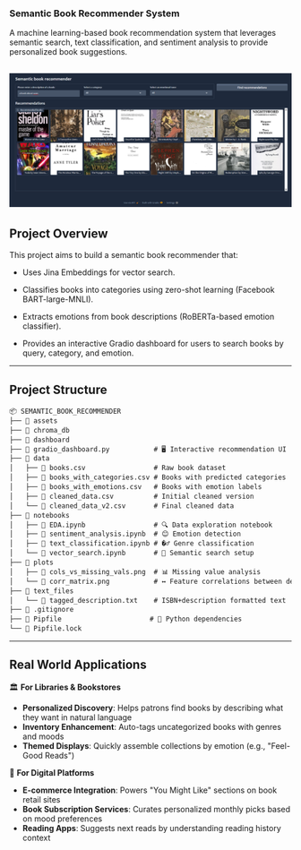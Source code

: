 ### Semantic Book Recommender System
A machine learning-based book recommendation system that leverages semantic search, text classification, and sentiment analysis to provide personalized book suggestions.

![alt text](image.png)
---
## Project Overview
This project aims to build a semantic book recommender that:

* Uses Jina Embeddings for vector search.

* Classifies books into categories using zero-shot learning (Facebook BART-large-MNLI).

* Extracts emotions from book descriptions (RoBERTa-based emotion classifier).

* Provides an interactive Gradio dashboard for users to search books by query, category, and emotion.

---
## Project Structure

```markdown
📦 SEMANTIC_BOOK_RECOMMENDER  
├── 📁 assets  
├── 📁 chroma_db   
├── 📁 dashboard  
├── 📄 gradio_dashboard.py           # 🖥️ Interactive recommendation UI  
├── 📁 data  
│   ├── 📄 books.csv                 # Raw book dataset  
│   ├── 📄 books_with_categories.csv # Books with predicted categories  
│   ├── 📄 books_with_emotions.csv   # Books with emotion labels  
│   ├── 📄 cleaned_data.csv          # Initial cleaned version  
│   └── 📄 cleaned_data_v2.csv       # Final cleaned data  
├── 📁 notebooks  
│   ├── 📄 EDA.ipynb                 # 🔍 Data exploration notebook  
│   ├── 📄 sentiment_analysis.ipynb  # 😊 Emotion detection  
│   ├── 📄 text_classification.ipynb # �♂️ Genre classification  
│   └── 📄 vector_search.ipynb       # 🔎 Semantic search setup  
├── 📁 plots  
│   ├── 📄 cols_vs_missing_vals.png  # 📊 Missing value analysis  
│   └── 📄 corr_matrix.png           # ↔️ Feature correlations between description & other cols  
├── 📁 text_files  
│   └── 📄 tagged_description.txt    # ISBN+description formatted text   
├── 📄 .gitignore  
├── 📄 Pipfile                      # 🐍 Python dependencies  
└── 📄 Pipfile.lock  
```
---
## Real World Applications
🏛️ **For Libraries & Bookstores**

- **Personalized Discovery**: Helps patrons find books by describing what they want in natural language
- **Inventory Enhancement**: Auto-tags uncategorized books with genres and moods
- **Themed Displays**: Quickly assemble collections by emotion (e.g., "Feel-Good Reads")

📱 **For Digital Platforms**

- **E-commerce Integration**: Powers "You Might Like" sections on book retail sites
- **Book Subscription Services**: Curates personalized monthly picks based on mood preferences
- **Reading Apps**: Suggests next reads by understanding reading history context

